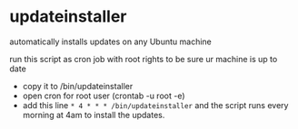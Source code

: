 # updateinstaller
automatically installs updates on any Ubuntu machine

run this script as cron job with root rights to be sure ur machine is up to date

- copy it to /bin/updateinstaller
- open cron for root user (crontab -u root -e)
- add this line
  `* 4 * * * /bin/updateinstaller`
  and the script runs every morning at 4am to install the updates.
  
